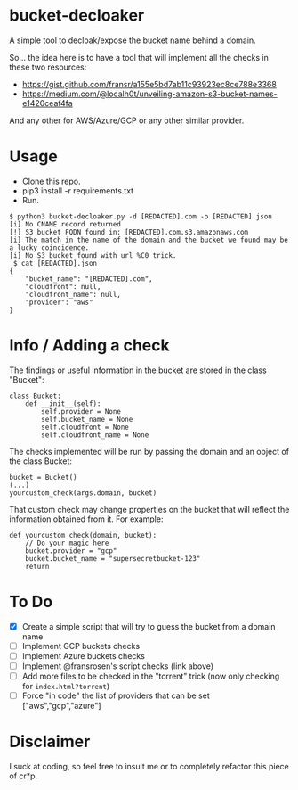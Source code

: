 # bucket-decloaker
A simple tool to decloak/expose the bucket name behind a domain.

So... the idea here is to have a tool that will implement all the checks in these two resources:

- https://gist.github.com/fransr/a155e5bd7ab11c93923ec8ce788e3368
- https://medium.com/@localh0t/unveiling-amazon-s3-bucket-names-e1420ceaf4fa

And any other for AWS/Azure/GCP or any other similar provider.

# Usage

- Clone this repo.
- pip3 install -r requirements.txt
- Run.

```
$ python3 bucket-decloaker.py -d [REDACTED].com -o [REDACTED].json
[i] No CNAME record returned
[!] S3 bucket FQDN found in: [REDACTED].com.s3.amazonaws.com
[i] The match in the name of the domain and the bucket we found may be a lucky coincidence.
[i] No S3 bucket found with url %C0 trick. 
 $ cat [REDACTED].json
{
    "bucket_name": "[REDACTED].com",
    "cloudfront": null,
    "cloudfront_name": null,
    "provider": "aws"
}
```

# Info / Adding a check

The findings or useful information in the bucket are stored in the class "Bucket":

```
class Bucket:
    def __init__(self):
        self.provider = None
        self.bucket_name = None
        self.cloudfront = None
        self.cloudfront_name = None
```

The checks implemented will be run by passing the domain and an object of the class Bucket:

```
bucket = Bucket()
(...)
yourcustom_check(args.domain, bucket)
```

That custom check may change properties on the bucket that will reflect the information obtained from it. For example:

```
def yourcustom_check(domain, bucket):
    // Do your magic here
    bucket.provider = "gcp"
    bucket.bucket_name = "supersecretbucket-123"
    return
```

# To Do

- [x] Create a simple script that will try to guess the bucket from a domain name
- [ ] Implement GCP buckets checks
- [ ] Implement Azure buckets checks
- [ ] Implement @fransrosen's script checks (link above)
- [ ] Add more files to be checked in the "torrent" trick (now only checking for `index.html?torrent`)
- [ ] Force "in code" the list of providers that can be set ["aws","gcp","azure"]

# Disclaimer

I suck at coding, so feel free to insult me or to completely refactor this piece of cr\*p.
